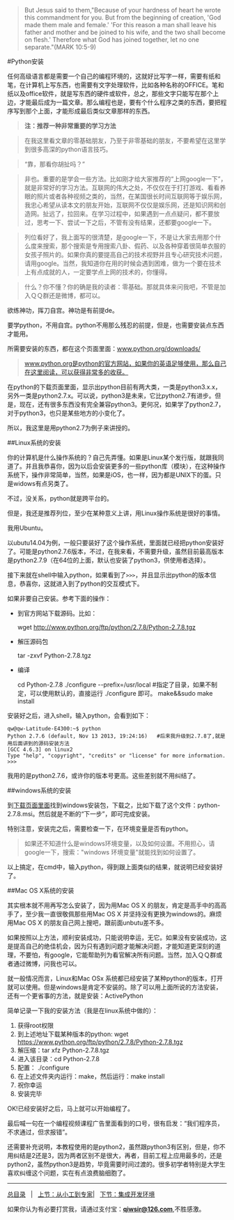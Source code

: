 >But Jesus said to them,"Because of your hardness of heart he wrote this commandment for you. But from the beginning of creation, 'God made them male and female.' 'For this reason a man shall leave his father and mother and be joined to his wife, and the two shall become on flesh.' Therefore what God has joined together, let no one separate."(MARK 10:5-9)

#Python安装

任何高级语言都是需要一个自己的编程环境的，这就好比写字一样，需要有纸和笔，在计算机上写东西，也需要有文字处理软件，比如各种名称的OFFICE。笔和纸以及office软件，就是写东西的硬件或软件，总之，那些文字只能写在那个上边，才能最后成为一篇文章。那么编程也是，要有个什么程序之类的东西，要把程序写到那个上面，才能形成最后类似文章那样的东西。

>**注：推荐一种非常重要的学习方法**

>在我这里看文章的零基础朋友，乃至于非零基础的朋友，不要希望在这里学到很多高深的python语言技巧。

>“靠，那看你胡扯吗？”

>非也。重要的是学会一些方法。比如刚才给大家推荐的“上网google一下”，就是非常好的学习方法。互联网的伟大之处，不仅仅在于打打游戏、看看养眼的照片或者各种视频之类的，当然，在某国很长时间互联网等于娱乐网，我忠心希望从读本文的朋友开始，互联网不仅仅是娱乐网，还是知识网和创造网。扯远了，拉回来。在学习过程中，如果遇到一点点疑问，都不要放过，思考一下、尝试一下之后，不管有没有结果，还都要google一下。

>列位看好了，我上面写的很清楚，是google一下，不是让大家去用那个什么度来搜索，那个搜索是专用搜索八卦、假药、以及各种穿着很简单衣服的女孩子照片的。如果你真的要提高自己的技术视野并且专心研究技术问题，请用google。当然，我知道你在用的时候会遇到困难，做为一个要在技术上有点成就的人，一定要学点上网的技术的，你懂得。

>什么？你不懂？你的确是我的读者：零基础。那就具体来问我吧，不管是加入ＱＱ群还是微博，都可以。

欲练神功，挥刀自宫。神功是有前提de。

要学python，不用自宫。python不用那么残忍的前提，但是，也需要安装点东西才能用。

所需要安装的东西，都在这个页面里面：www.python.org/downloads/

>www.python.org是python的官方网站，如果你的英语足够使用，那么自己在这里阅读，可以获得非常多的收获。

在python的下载页面里面，显示出python目前有两大类，一类是python3.x.x，另外一类是python2.7.x。可以说，python3是未来，它比python2.7有进步。但是，现在，还有很多东西没有完全兼容python3。更何况，如果学了python2.7，对于python3，也只是某些地方的小变化了。

所以，我这里是用python2.7为例子来讲授的。

##Linux系统的安装

你的计算机是什么操作系统的？自己先弄懂。如果是Linux某个发行版，就跟我同道了。并且我恭喜你，因为以后会安装更多的一些python库（模块），在这种操作系统下，操作非常简单，当然，如果是iOS，也一样，因为都是UNIX下的蛋。只是widows有点另类了。

不过，没关系，python就是跨平台的。

但是，我还是推荐列位，至少在某种意义上讲，用Linux操作系统是很好的事情。

我用Ubuntu。

以ubutu14.04为例，一般只要装好了这个操作系统，里面就已经把python安装好了。可能是python2.7.6版本，不过，在我来看，不需要升级，虽然目前最高版本是python2.7.9（在64位的上面，默认也安装了python3，供使用者选择）。

接下来就在shell中输入python，如果看到了`>>>`，并且显示出python的版本信息，恭喜你，这就进入到了python的交互模式下。

如果非要自己安装。参考下面的操作：

- 到官方网站下载源码。比如：
    
    wget http://www.python.org/ftp/python/2.7.8/Python-2.7.8.tgz
    
- 解压源码包
    
    tar -zxvf Python-2.7.8.tgz
    
- 编译
    
    cd Python-2.7.8
    ./configure  --prefix=/usr/local    #指定了目录，如果不制定，可以使用默认的，直接运行 ./configure 即可。
    make&&sudo make install

安装好之后，进入shell，输入python，会看到如下：

    qw@qw-Latitude-E4300:~$ python
    Python 2.7.6 (default, Nov 13 2013, 19:24:16)   #后来我升级到2.7.8了,就是用后面讲到的源码安装方法
    [GCC 4.6.3] on linux2
    Type "help", "copyright", "credits" or "license" for more information.
    >>> 

我用的是python2.7.6，或许你的版本号更高。这些差别就不用纠结了。

##windows系统的安装

到[下载页面里面](https://www.python.org/download/releases/2.7.8/)找到windows安装包，下载之，比如下载了这个文件：python-2.7.8.msi。然后就是不断的“下一步”，即可完成安装。

特别注意，安装完之后，需要检查一下，在环境变量是否有python。

>如果还不知道什么是windows环境变量，以及如何设置。不用担心，请google一下，搜索："windows 环境变量"就能找到如何设置了。

以上搞定，在cmd中，输入python，得到跟上面类似的结果，就说明已经安装好了。

##Mac OS X系统的安装

其实根本就不用再写怎么安装了，因为用Mac OS X 的朋友，肯定是高手中的高高手了，至少我一直很敬佩那些用Mac OS X 并坚持没有更换为windows的。麻烦用Mac OS X 的朋友自己网上搜吧，跟前面unbutu差不多。

如果按照以上方法，顺利安装成功，只能说明幸运，无它。如果没有安装成功，这是提高自己的绝佳机会，因为只有遇到问题才能解决问题，才能知道更深刻的道理，不要怕，有google，它能帮助列为看官解决所有问题。当然，加入ＱＱ群或者通过微博，问我也可以。

就一般情况而言，Linux和Mac OSx 系统都已经安装了某种python的版本，打开就可以使用。但是windows是肯定不安装的。除了可以用上面所说的方法安装，还有一个更省事的方法，就是安装：ActivePython

简单记录一下我的安装方法（我是在linux系统中做的）：

1. 获得root权限
2. 到上述地址下载某种版本的python: wget https://www.python.org/ftp/python/2.7.8/Python-2.7.8.tgz
3. 解压缩：tar xfz Python-2.7.8.tgz
4. 进入该目录：cd Python-2.7.8
5. 配置： ./configure
6. 在上述文件夹内运行：make，然后运行：make install
7. 祝你幸运
8. 安装完毕

OK!已经安装好之后，马上就可以开始编程了。

最后喊一句在一个编程视频课程广告里面看到的口号，很有启发：“我们程序员，不求通过，但求报错”。

还需要补充说明，本教程使用的是python2，虽然跟python3有区别，但是，你不用纠结是2还是3，因为两者区别不是很大，再者，目前工程上应用最多的，还是python2，虽然python3是趋势，毕竟需要时间过渡的。很多初学者特别是大学生喜欢纠缠这个问题，实在有点浪费脑细胞了。

-------

[总目录](./index.md)&nbsp;&nbsp;&nbsp;|&nbsp;&nbsp;&nbsp;[上节：从小工到专家](./02.md)|&nbsp;&nbsp;&nbsp;[下节：集成开发环境](./101.md)

如果你认为有必要打赏我，请通过支付宝：**qiwsir@126.com**,不胜感激。
